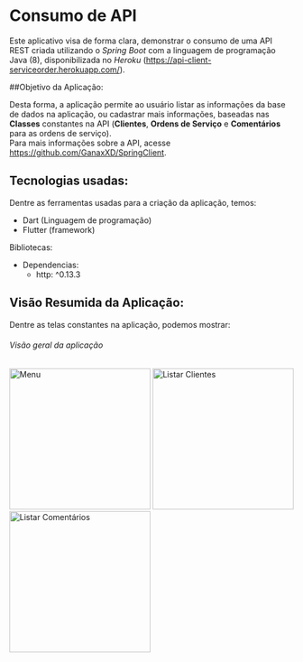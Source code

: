 # Consumo de API

Este aplicativo visa de forma clara, demonstrar o consumo de uma API REST criada utilizando o 
*Spring Boot* com a linguagem de programação Java (8), disponibilizada no *Heroku* (https://api-client-serviceorder.herokuapp.com/).  

##Objetivo da Aplicação:

Desta forma, a aplicação permite ao usuário listar as informações da base de dados na aplicação, ou cadastrar 
mais informações, baseadas nas **Classes** constantes na API (**Clientes**, **Ordens de Serviço** e **Comentários** 
para as ordens de serviço).  
Para mais informações sobre a API, acesse https://github.com/GanaxXD/SpringClient.  

  
## Tecnologias usadas:
Dentre as ferramentas usadas para a criação da aplicação, temos:

- Dart (Linguagem de programação)
- Flutter (framework)

Bibliotecas:
* Dependencias:
    - http: ^0.13.3

  
  
## Visão Resumida da Aplicação:
  
Dentre as telas constantes na aplicação, podemos mostrar:

###### Visão geral da aplicação
<p align="left">
  <img src="readme_photos/0.png" width="250" title="Menu">
  <img src="readme_photos/1.png" width="250" alt="Listar Clientes">
  <img src="readme_photos/2.png" width="250" alt="Listar Comentários">
</p> 

